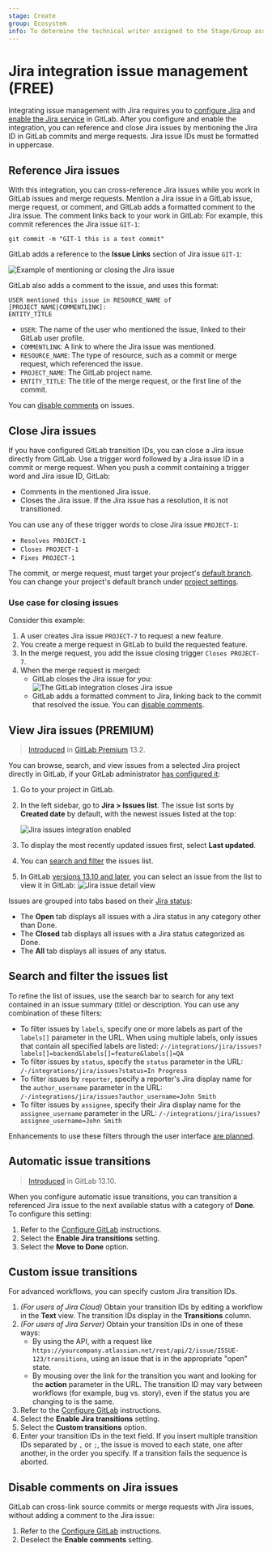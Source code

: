 ```yaml
---
stage: Create
group: Ecosystem
info: To determine the technical writer assigned to the Stage/Group associated with this page, see https://about.gitlab.com/handbook/engineering/ux/technical-writing/#assignments
---
```


# Jira integration issue management **(FREE)**

Integrating issue management with Jira requires you to [configure Jira](development_panel.md#configuration)
and [enable the Jira service](development_panel.md#configure-gitlab) in GitLab.
After you configure and enable the integration, you can reference and close Jira
issues by mentioning the Jira ID in GitLab commits and merge requests. Jira issue IDs
must be formatted in uppercase.

## Reference Jira issues

With this integration, you can cross-reference Jira issues while you work in
GitLab issues and merge requests. Mention a Jira issue in a GitLab issue,
merge request, or comment, and GitLab adds a formatted comment to the Jira issue.
The comment links back to your work in GitLab: For example, this commit references
the Jira issue `GIT-1`:

```shell
git commit -m "GIT-1 this is a test commit"
```

GitLab adds a reference to the **Issue Links** section of Jira issue `GIT-1`:

![Example of mentioning or closing the Jira issue](img/jira_issue_reference.png)

GitLab also adds a comment to the issue, and uses this format:

```plaintext
USER mentioned this issue in RESOURCE_NAME of [PROJECT_NAME|COMMENTLINK]:
ENTITY_TITLE
```

- `USER`: The name of the user who mentioned the issue, linked to their GitLab user profile.
- `COMMENTLINK`: A link to where the Jira issue was mentioned.
- `RESOURCE_NAME`: The type of resource, such as a commit or merge request, which referenced the issue.
- `PROJECT_NAME`: The GitLab project name.
- `ENTITY_TITLE`: The title of the merge request, or the first line of the commit.

You can [disable comments](#disable-comments-on-jira-issues) on issues.

## Close Jira issues

If you have configured GitLab transition IDs, you can close a Jira issue directly
from GitLab. Use a trigger word followed by a Jira issue ID in a commit or merge request.
When you push a commit containing a trigger word and Jira issue ID, GitLab:

- Comments in the mentioned Jira issue.
- Closes the Jira issue. If the Jira issue has a resolution, it is not transitioned.

You can use any of these trigger words to close Jira issue `PROJECT-1`:

- `Resolves PROJECT-1`
- `Closes PROJECT-1`
- `Fixes PROJECT-1`

The commit, or merge request, must target your project's [default branch](../../user/project/repository/branches/default.md).
You can change your project's default branch under [project settings](img/jira_project_settings.png).

### Use case for closing issues

Consider this example:

1. A user creates Jira issue `PROJECT-7` to request a new feature.
1. You create a merge request in GitLab to build the requested feature.
1. In the merge request, you add the issue closing trigger `Closes PROJECT-7`.
1. When the merge request is merged:
   - GitLab closes the Jira issue for you:
     ![The GitLab integration closes Jira issue](img/jira_service_close_issue.png)
   - GitLab adds a formatted comment to Jira, linking back to the commit that
     resolved the issue. You can [disable comments](#disable-comments-on-jira-issues).

## View Jira issues **(PREMIUM)**

> [Introduced](https://gitlab.com/groups/gitlab-org/-/epics/3622) in [GitLab Premium](https://about.gitlab.com/pricing/) 13.2.

You can browse, search, and view issues from a selected Jira project directly in GitLab,
if your GitLab administrator [has configured it](development_panel.md#configure-gitlab):

1. Go to your project in GitLab.
1. In the left sidebar, go to **Jira > Issues list**. The issue list sorts by
   **Created date** by default, with the newest issues listed at the top:

   ![Jira issues integration enabled](img/open_jira_issues_list_v13.2.png)

1. To display the most recently updated issues first, select **Last updated**.
1. You can [search and filter](#search-and-filter-the-issues-list) the issues list.
1. In GitLab [versions 13.10 and later](https://gitlab.com/gitlab-org/gitlab/-/issues/299832),
   you can select an issue from the list to view it in GitLab:
   ![Jira issue detail view](img/jira_issue_detail_view_v13.10.png)

Issues are grouped into tabs based on their
[Jira status](https://confluence.atlassian.com/adminjiraserver070/defining-status-field-values-749382903.html):

- The **Open** tab displays all issues with a Jira status in any category other than Done.
- The **Closed** tab displays all issues with a Jira status categorized as Done.
- The **All** tab displays all issues of any status.

## Search and filter the issues list

To refine the list of issues, use the search bar to search for any text
contained in an issue summary (title) or description. You can use any combination
of these filters:

- To filter issues by `labels`, specify one or more labels as part of the `labels[]`
  parameter in the URL. When using multiple labels, only issues that contain all specified
  labels are listed: `/-/integrations/jira/issues?labels[]=backend&labels[]=feature&labels[]=QA`
- To filter issues by `status`, specify the `status` parameter in the URL:
  `/-/integrations/jira/issues?status=In Progress`
- To filter issues by `reporter`, specify a reporter's Jira display name for the
  `author_username` parameter in the URL: `/-/integrations/jira/issues?author_username=John Smith`
- To filter issues by `assignee`, specify their Jira display name for the
  `assignee_username` parameter in the URL: `/-/integrations/jira/issues?assignee_username=John Smith`

Enhancements to use these filters through the user interface
[are planned](https://gitlab.com/groups/gitlab-org/-/epics/3622).

## Automatic issue transitions

> [Introduced](https://gitlab.com/gitlab-org/gitlab/-/merge_requests/...) in GitLab 13.10.

When you configure automatic issue transitions, you can transition a referenced
Jira issue to the next available status with a category of **Done**. To configure
this setting:

1. Refer to the [Configure GitLab](development_panel.md#configure-gitlab) instructions.
1. Select the **Enable Jira transitions** setting.
1. Select the **Move to Done** option.

## Custom issue transitions

For advanced workflows, you can specify custom Jira transition IDs.

1. *(For users of Jira Cloud)* Obtain your transition IDs by editing a workflow
   in the **Text** view. The transition IDs display in the **Transitions** column.
1. *(For users of Jira Server)* Obtain your transition IDs in one of these ways:
   - By using the API, with a request like `https://yourcompany.atlassian.net/rest/api/2/issue/ISSUE-123/transitions`,
     using an issue that is in the appropriate "open" state.
   - By mousing over the link for the transition you want and looking for the
     **action** parameter in the URL.
   The transition ID may vary between workflows (for example, bug vs. story),
   even if the status you are changing to is the same.
1. Refer to the [Configure GitLab](development_panel.md#configure-gitlab) instructions.
1. Select the **Enable Jira transitions** setting.
1. Select the **Custom transitions** option.
1. Enter your transition IDs in the text field. If you insert multiple transition IDs
   separated by `,` or `;`, the issue is moved to each state, one after another, in the
   order you specify. If a transition fails the sequence is aborted.

## Disable comments on Jira issues

GitLab can cross-link source commits or merge requests with Jira issues, without
adding a comment to the Jira issue:

1. Refer to the [Configure GitLab](development_panel.md#configure-gitlab) instructions.
1. Deselect the **Enable comments** setting.
